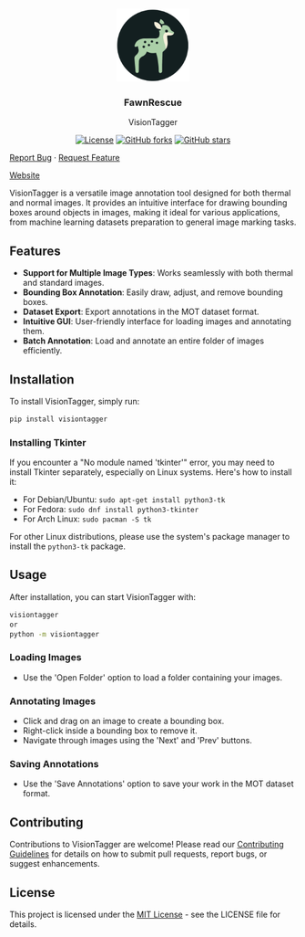 <br />
<p align="center">
<a><img src="image/Logo-circle.png" alt="FawnRescue" width="128" height="128" title="FawnRescue"></a>
  <h3 align="center">FawnRescue</h3>
  <p align="center">
    VisionTagger<br />
    <p align="center">
  <a href="https://github.com/FawnRescue/dataset/blob/main/LICENSE"><img src="https://img.shields.io/github/license/FawnRescue/dataset" alt="License"></a>
  <a href="https://github.com/FawnRescue/dataset/network/members"><img src="https://img.shields.io/github/forks/FawnRescue/dataset?style=social" alt="GitHub forks"></a>
  <a href="https://github.com/FawnRescue/dataset/stargazers"><img src="https://img.shields.io/github/stars/FawnRescue/dataset?style=social" alt="GitHub stars"></a>
</p>
    <p>
    <a href="https://github.com/FawnRescue/dataset/issues">Report Bug</a>
    ·
    <a href="https://github.com/FawnRescue/dataset/issues">Request Feature</a>
    </p>
    <a href="https://fawnrescue.github.io/">Website</a>
  </p>
</p>


VisionTagger is a versatile image annotation tool designed for both thermal and normal images. It provides an intuitive interface for drawing bounding boxes around objects in images, making it ideal for various applications, from machine learning datasets preparation to general image marking tasks.

## Features

- **Support for Multiple Image Types**: Works seamlessly with both thermal and standard images.
- **Bounding Box Annotation**: Easily draw, adjust, and remove bounding boxes.
- **Dataset Export**: Export annotations in the MOT dataset format.
- **Intuitive GUI**: User-friendly interface for loading images and annotating them.
- **Batch Annotation**: Load and annotate an entire folder of images efficiently.

## Installation

To install VisionTagger, simply run:

```bash
pip install visiontagger
```
### Installing Tkinter

If you encounter a "No module named 'tkinter'" error, you may need to install Tkinter separately, especially on Linux systems. Here's how to install it:

- For Debian/Ubuntu: `sudo apt-get install python3-tk`
- For Fedora: `sudo dnf install python3-tkinter`
- For Arch Linux: `sudo pacman -S tk`

For other Linux distributions, please use the system's package manager to install the `python3-tk` package.


## Usage

After installation, you can start VisionTagger with:

```bash
visiontagger
or
python -m visiontagger
```

### Loading Images

- Use the 'Open Folder' option to load a folder containing your images.

### Annotating Images

- Click and drag on an image to create a bounding box.
- Right-click inside a bounding box to remove it.
- Navigate through images using the 'Next' and 'Prev' buttons.

### Saving Annotations

- Use the 'Save Annotations' option to save your work in the MOT dataset format.

## Contributing

Contributions to VisionTagger are welcome! Please read our [Contributing Guidelines](CONTRIBUTING.md) for details on how to submit pull requests, report bugs, or suggest enhancements.

## License

This project is licensed under the [MIT License](LICENCE) - see the LICENSE file for details.
